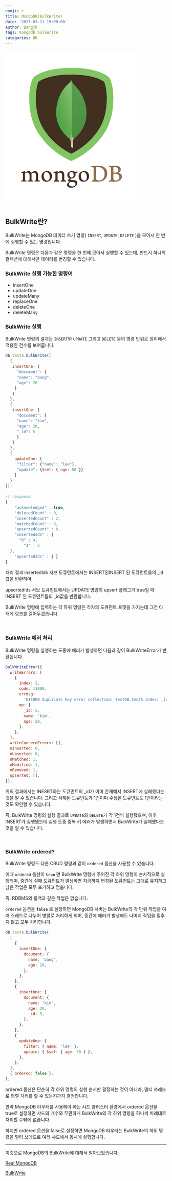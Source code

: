 ```yaml
---
emoji: ☀️
title: MongoDB(BulkWrite)
date: '2023-03-11 19:00:00'
author: Bangjh
tags: mongodb bulkWrite
categories: DB
---
```


![image1](image1.png)

## BulkWrite란?

BulkWrite는 MongoDB 데이터 쓰기 명령( `INSERT`, `UPDATE`, `DELETE` )을 모아서 한 번에 실행할 수 있는 명령입니다.

BulkWrite 명령은 다음과 같은 명령을 한 번에 모아서 실행할 수 있는데, 반드시 하나의 컬렉션에 대해서만 데이터를 변경할 수 있습니다.

### BulkWrite 실행 가능한 명령어

- insertOne
- updateOne
- updateMany
- replaceOne
- deleteOne
- deleteMany

### BulkWrite 실행

BulkWrite 명령의 결과는 `INSERT`와 `UPDATE` 그리고 `DELETE` 등의 명령 단위로 정리해서 적용된 건수를 보여줍니다.

```js
db.testA.bulkWrite([
  {
   insertOne: {
     "document": {
	 "name": "bang",
	 "age": 20
    }
   }
  },
  {
   insertOne: {
	 "document": {
	 "name": "kim",
	 "age": 20,
	 "_id": 5
	 }
   }
  },
  {
	updateOne: {
	 "filter": {"name": "lee"},
     "update": {$set: { age: 50 }}
	}
  }
]);

// response
{
	"acknowledged" : true,
	"deletedCount" : 0,
	"insertedCount" : 2,
	"matchedCount" : 0,
	"upsertedCount" : 0,
	"insertedIds" : {
	  "0" : 4,
		"1" : 5
  },
	"upsertedIds" : { }
}
```

처리 결과 insertedIds 서브 도큐먼트에서는 INSERT된INSERT 된 도큐먼트들의 \_id값을 반환하며,

upsertedIds 서브 도큐먼트에서는 UPDATE 명령의 upsert 플래그가 true일 때 INSERT 된 도큐먼트들의 \_id값을 반환합니다.

BulkWrite 명령에 입력하는 각 하위 명령은 각자의 도큐먼트 포맷을 가지는데 그건 아래에 링크를 걸어두겠습니다.

<br >

### BulkWrite 에러 처리

BulkWrite 명령을 실행하는 도중에 에러가 발생하면 다음과 같이 BulkWriteError가 반환됩니다.

```js
BulkWriteError({
  writeErrors: [
    {
      index: 2,
      code: 11000,
      errmsg:
        'E11000 duplicate key error collection: testDB.testA index: _id_ dup key: { _id: 5.0 }',
      op: {
        _id: 5,
        name: 'kim',
        age: 20,
      },
    },
  ],
  writeConcernErrors: [],
  nInserted: 0,
  nUpserted: 0,
  nMatched: 1,
  nModified: 1,
  nRemoved: 1,
  upserted: [],
});
```

위의 결과에서는 INESRT하는 도큐먼트의 \_id가 이미 존재해서 INSERT에 실패했다는 것을 알 수 있습니다. 그리고 삭제된 도큐먼트가 1건이며 수정된 도큐먼트도 1건이라는 것도 확인할 수 있습니다.

즉, BulkWrite 명령의 실행 결과로 `UPDATE`와 `DELETE`가 각 1건씩 실행됐으며, 이후 INSERT가 실행됐는데 실행 도중 중복 키 에러가 발생하면서 BulkWrite가 실패했다는 것을 알 수 있습니다.

<br >

### BulkWrite ordered?

BulkWrite 명령도 다른 CRUD 명령과 같이 `ordered` 옵션을 사용할 수 있습니다.

이때 `ordered` 옵션이 **`true`** 면 BulkWrite 명령에 주어진 각 하위 명령이 순차적으로 실행되며, 중간에 실패 도큐먼트가 발생하면 지금까지 변경된 도큐먼트는 그대로 유지하고 남은 작업은 모두 포기하고 멈춥니다.

즉, RDBMS의 롤백과 같은 작업은 없습니다.

`ordered` 옵션을 **`false`** 로 설정하면 MongoDB 서버는 BulkWrite의 각 단위 작업을 여러 스레드로 나누어 병렬로 처리하게 되며, 중간에 에러가 발생해도 나머지 작업을 멈추지 않고 모두 처리합니다.

```js
db.testA.bulkWrite(
  [
    {
      insertOne: {
        document: {
          name: 'bang',
          age: 20,
        },
      },
    },
    {
      insertOne: {
        document: {
          name: 'kim',
          age: 20,
          _id: 5,
        },
      },
    },
    {
      updateOne: {
        filter: { name: 'lee' },
        update: { $set: { age: 50 } },
      },
    },
  ],
  { ordered: false },
);
```

ordered 옵션은 단순히 각 하위 명령의 실행 순서만 결정하는 것이 아니라, 멀티 쓰레드로 병렬 처리를 할 수 있는지까지 결정합니다.

만약 MongoDB 라우터를 사용해야 하는 샤드 클러스터 환경에서 ordered 옵션을 true로 설정하면 샤드의 개수와 무관하게 BulkWrite의 각 하위 명령을 하나씩 차례대로 처리할 수밖에 없습니다.

하지만 ordered 옵션을 false로 설정하면 MongoDB 라우터는 BulkWrite의 하위 명령을 멀티 쓰레드로 여러 샤드에서 동시에 실행합니다.

---

이것으로 MongoDB의 BulkWrite에 대해서 알아보았습니다.

[Real MongoDB](https://wikibook.co.kr/real-mongodb/)

[BulkWrite](https://www.mongodb.com/docs/manual/reference/method/db.collection.bulkWrite/)

```toc

```
